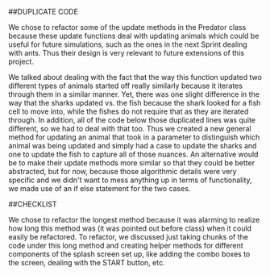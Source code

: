 ##DUPLICATE CODE

We chose to refactor some of the update methods in the Predator class because these update functions deal with
updating animals which could be useful for future simulations, such as the ones in the next Sprint dealing
with ants.  Thus their design is very relevant to future extensions of this project.

We talked about dealing with the fact that the way this function updated two different types
of animals started off really similarly because it iterates through them in a similar manner. 
Yet, there was one slight difference in the way that the sharks updated vs. the fish because 
the shark looked for a fish cell to move into, while the fishes do not require
that as they are iterated through.  In addition, all of the code below those duplicated
lines was quite different, so we had to deal with that too.  Thus we created a new general
method for updating an animal that took in a parameter to distinguish which animal was being
updated and simply had a case to update the sharks and one to update the fish to capture all of
those nuances.  An alternative would be to make their update methods more similar so that they could
be better abstracted, but for now, because those algorithmic details were very specific and we didn't 
want to mess anything up in terms of functionality, we made use of an if else statement for the two cases.

##CHECKLIST 

We chose to refactor the longest method because it was alarming to realize how long this method was
(it was pointed out before class) when it could easily be refactored.  To refactor, we discussed just 
taking chunks of the code under this long method and creating helper methods for different components
of the splash screen set up, like adding the combo boxes to the screen, dealing with the START button, etc.
